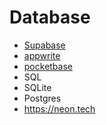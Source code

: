 # Database

- [Supabase](https://supabase.com/)
- [appwrite](https://github.com/appwrite/appwrite)
- [pocketbase](https://pocketbase.io)
- SQL
- SQLite
- Postgres
- https://neon.tech